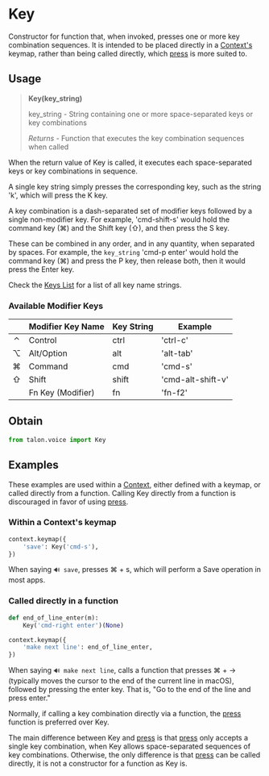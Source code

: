 # Key

Constructor for function that, when invoked, presses one or more key combination sequences. It is intended to be placed directly in a [Context's](Context.md) keymap, rather than being called directly, which [press](press.md) is more suited to.


## Usage

> **Key(key_string)**
>
> key_string - String containing one or more space-separated keys or key combinations
>
> *Returns* - Function that executes the key combination sequences when called

When the return value of Key is called, it executes each space-separated keys or key combinations in sequence.

A single key string simply presses the corresponding key, such as the string 'k', which will press the K key.

A key combination is a dash-separated set of modifier keys followed by a single non-modifier key. For example, 'cmd-shift-s' would hold the command key (⌘) and the Shift key (⇧), and then press the S key.

These can be combined in any order, and in any quantity, when separated by spaces. For example, the `key_string` 'cmd-p enter' would hold the command key (⌘) and press the P key, then release both, then it would press the Enter key.

Check the [Keys List](KeysList.md) for a list of all key name strings.

### Available Modifier Keys

|     |  Modifier Key Name           |  Key String       |  Example            |
|:---:|------------------------------|-------------------|---------------------|
|  ⌃  |  Control                     |  ctrl             |  'ctrl-c'           |
|  ⌥  |  Alt/Option                  |  alt              |  'alt-tab'          |
|  ⌘  |  Command                     |  cmd              |  'cmd-s'            |
|  ⇧  |  Shift                       |  shift            |  'cmd-alt-shift-v'  |
|     |  Fn Key (Modifier)           |  fn               |  'fn-f2'            |


## Obtain

```python
from talon.voice import Key
```


## Examples

These examples are used within a [Context](Context.md), either defined with a keymap, or called directly from a function. Calling Key directly from a function is discouraged in favor of using [press](press.md).

### Within a Context's keymap

```python
context.keymap({
    'save': Key('cmd-s'),
})
```

When saying `🔊 save`, presses ⌘ + s, which will perform a Save operation in most apps.

### Called directly in a function

```python
def end_of_line_enter(m):
    Key('cmd-right enter')(None)

context.keymap({
    'make next line': end_of_line_enter,
})
```

When saying `🔊 make next line`, calls a function that presses ⌘ + → (typically moves the cursor to the end of the current line in macOS), followed by pressing the enter key. That is, "Go to the end of the line and press enter."

Normally, if calling a key combination directly via a function, the [press](press.md) function is preferred over Key.

The main difference between Key and [press](press.md) is that [press](press.md) only accepts a single key combination, when Key allows space-separated sequences of key combinations. Otherwise, the only difference is that [press](press.md) can be called directly, it is not a constructor for a function as Key is.
